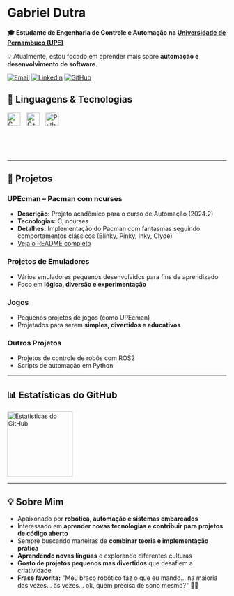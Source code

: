 # Gabriel Dutra

**🎓 Estudante de Engenharia de Controle e Automação na [Universidade de Pernambuco (UPE)](https://www.upe.br/)**

💡 Atualmente, estou focado em aprender mais sobre **automação e desenvolvimento de software**.

[![Email](https://img.shields.io/badge/Email-red?style=flat-square&logo=gmail&logoColor=white)](mailto:gabrielchaves.cs@gmail.com)
[![LinkedIn](https://img.shields.io/badge/LinkedIn-blue?style=flat-square&logo=linkedin&logoColor=white)](https://www.linkedin.com/in/gabrieldutrac/)
[![GitHub](https://img.shields.io/badge/GitHub-black?style=flat-square&logo=github&logoColor=white)](https://github.com/Dutraat)

## 🤖 Linguagens & Tecnologias

<img src="https://img.icons8.com/color/48/c-programming.png" alt="C" title="C" width="30" height="30" style="padding-right: 10px; vertical-align: middle;">
<img src="https://cdn.jsdelivr.net/gh/devicons/devicon/icons/cplusplus/cplusplus-original.svg" alt="C++" title="C++" width="30" height="30" style="padding-right: 10px; vertical-align: middle;">
<img src="https://cdn.jsdelivr.net/gh/devicons/devicon/icons/python/python-original.svg" alt="Python" title="Python" width="30" height="30" style="padding-right: 10px; vertical-align: middle;">

<br /><br /><br />

---

## 📂 Projetos

### UPEcman – Pacman com ncurses
- **Descrição:** Projeto acadêmico para o curso de Automação (2024.2)
- **Tecnologias:** C, ncurses
- **Detalhes:** Implementação do Pacman com fantasmas seguindo comportamentos clássicos (Blinky, Pinky, Inky, Clyde)
- [Veja o README completo](./README.md)

### Projetos de Emuladores
- Vários emuladores pequenos desenvolvidos para fins de aprendizado
- Foco em **lógica, diversão e experimentação**

### Jogos
- Pequenos projetos de jogos (como UPEcman)
- Projetados para serem **simples, divertidos e educativos**

### Outros Projetos
- Projetos de controle de robôs com ROS2
- Scripts de automação em Python

---

## 📊 Estatísticas do GitHub

<p>
  <img align="left" alt="Estatísticas do GitHub" height="150" style="padding-right: 10px;" src="https://github-readme-stats.vercel.app/api?username=Dutraat&show_icons=true&theme=tokyonight&include_all_commits=true&locale=pt-br" />
</p>

<br clear="both" />

---

## 💡 Sobre Mim
- Apaixonado por **robótica, automação e sistemas embarcados**
- Interessado em **aprender novas tecnologias e contribuir para projetos de código aberto**
- Sempre buscando maneiras de **combinar teoria e implementação prática**
- **Aprendendo novas línguas** e explorando diferentes culturas
- **Gosto de projetos pequenos mas divertidos** que desafiem a criatividade
- **Frase favorita:** "Meu braço robótico faz o que eu mando... na maioria das vezes... às vezes... ok, quem precisa de sono mesmo?" 🤖💤
